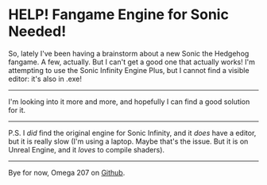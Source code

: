 # HELP! Fangame Engine for Sonic Needed!
So, lately I've been having a brainstorm about a new Sonic the Hedgehog fangame. A few, actually. But I can't get a good one that actually works! 
I'm attempting to use the Sonic Infinity Engine Plus, but I cannot find a visible editor: it's also in .exe! 

---
I'm looking into it more and more, and hopefully I can find a good solution for it.

---
P.S. I _did_ find the original engine for Sonic Infinity, and it _does_ have a editor, but it is really slow (I'm using a laptop. Maybe that's the issue. 
But it is on Unreal Engine, and it _loves_ to compile shaders).

---
Bye for now, Omega 207 on [Github](https://github.com/Omega207).
